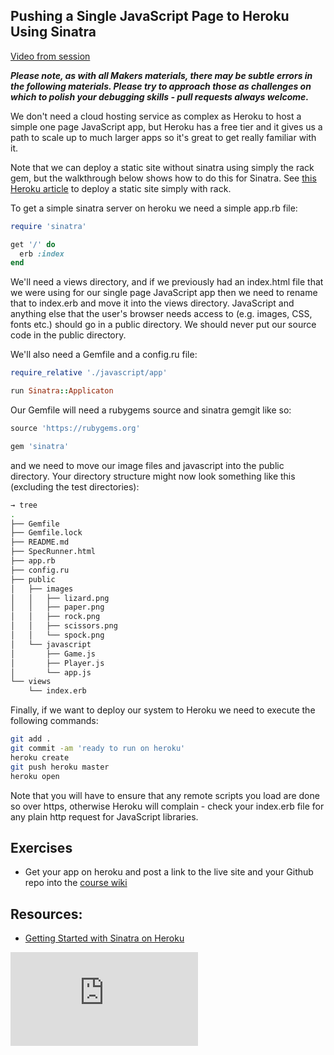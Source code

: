 Pushing a Single JavaScript Page to Heroku Using Sinatra
---------------------------------------------------------

[Video from session](https://www.youtube.com/watch?v=uoSfB2yEogM)

***Please note, as with all Makers materials, there may be subtle errors in the following materials.  Please try to approach those as challenges on which to polish your debugging skills - pull requests always welcome.***

We don't need a cloud hosting service as complex as Heroku to host a simple one page JavaScript app, but Heroku has a free tier and it gives us a path to scale up to much larger apps so it's great to get really familiar with it.

Note that we can deploy a static site without sinatra using simply the rack gem, but the walkthrough below shows how to do this for Sinatra.  See [this Heroku article](https://devcenter.heroku.com/articles/static-sites-ruby) to deploy a static site simply with rack.

To get a simple sinatra server on heroku we need a simple app.rb file:

```ruby
require 'sinatra'

get '/' do
  erb :index
end
```

We'll need a views directory, and if we previously had an index.html file that we were using for our single page JavaScript app then we need to rename that to index.erb and move it into the views directory.  JavaScript and anything else that the user's browser needs access to (e.g. images, CSS, fonts etc.) should go in a public directory.  We should never put our source code in the public directory.

We'll also need a Gemfile and a config.ru file:

```ruby
require_relative './javascript/app'

run Sinatra::Applicaton
```

Our Gemfile will need a rubygems source and sinatra gemgit  like so:

```ruby
source 'https://rubygems.org'

gem 'sinatra'
```

and we need to move our image files and javascript into the public directory.  Your directory structure might now look something like this (excluding the test directories):

```sh
→ tree
.
├── Gemfile
├── Gemfile.lock
├── README.md
├── SpecRunner.html
├── app.rb
├── config.ru
├── public
│   ├── images
│   │   ├── lizard.png
│   │   ├── paper.png
│   │   ├── rock.png
│   │   ├── scissors.png
│   │   └── spock.png
│   └── javascript
│       ├── Game.js
│       ├── Player.js
│       └── app.js
└── views
    └── index.erb

```

Finally, if we want to deploy our system to Heroku we need to execute the following commands:

```sh
git add .
git commit -am 'ready to run on heroku'
heroku create
git push heroku master
heroku open
```

Note that you will have to ensure that any remote scripts you load are done so over https, otherwise Heroku will complain - check your index.erb file for any plain http request for JavaScript libraries.

Exercises
-------

* Get your app on heroku and post a link to the live site and your Github repo into the [course wiki](https://github.com/makersacademy/course/wiki/Demo-Apps)


Resources:
-------

* [Getting Started with Sinatra on Heroku](https://devcenter.heroku.com/articles/getting-started-with-ruby-o)


![Tracking pixel](https://githubanalytics.herokuapp.com/course/walkthroughs/heroku_sinatra_javascript.md)
